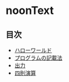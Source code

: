 noonText
=====

## 目次
- [ハローワールド](/noonText/101HelloWorld.md)
- [プログラムの記載法](/noonText/102Rule.md)
- [出力](/noonText/103Output.md)
- [四則演算](/noonText/104arithmetic.md)
